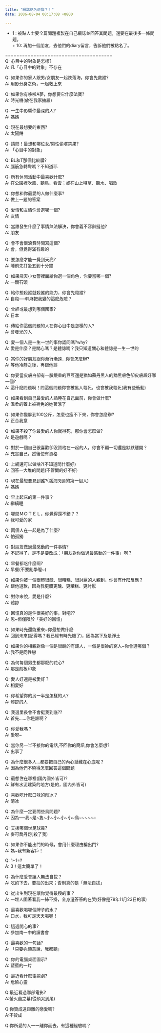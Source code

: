 ```yaml
---
title: "網誌點名遊戲？！"
date: 2006-08-04 00:17:08 +0800

---
```




+ 1 : 被點人士要全篇問題複製在自己網誌並回答其問題，還要在最後多一條問題。 <br />+ 10: 再加十個朋友，去他們的diary留言，告訴他們被點名了。 



====================================== <br />Q: 心目中的對象是怎樣? <br />A: 凡「心目中的對象」不存在



Q: 如果你的家人跟男/女朋友一起跌落海，你會先救誰? <br />A: 用影分身之術，一起救上來



Q: 如果你有哆啦A夢，你想要它什麼法寶?<br />A: 時光機(放在我家抽屜)



Q: 一生中影響你最深的人? <br />A: 媽媽



Q: 現在最想要的東西? <br />A: 太陽餅



Q: 請問！最想和哪位女/男性偷嚐禁果? <br />A: 「心目中的對象」



Q: BL和T那個比較髒? <br />A: 腦筋急轉彎嗎？不知道耶



Q: 所有休閒活動中最喜歡什麼? <br />A: 在公園裡吹風、聽鳥、看雲；或在山上嗅草、聽水、唱歌



Q: 你想和你最愛的人做什麼事? <br />A: 做上一題的答案



Q: 愛情和友情你會選哪一個? <br />A: 友情



Q: 當誰發生什麼了事情無法解決，你會義不容辭挺他? <br />A: 朋友



Q: 會不會很浪費時間寫這個? <br />A: 會，但覺得滿有趣的



Q: 要怎麼才能一覺到天亮? <br />A: 睡前先打坐五到十分鐘



Q: 如果飛天小女警裡面給你選一個角色，你要當哪一個? <br />A: 一顆石頭



Q: 給你想殺誰就殺誰的能力，你會先殺誰? <br />A: 自殺──幹麻把我變的這麼危險？



Q: 曾經或最想到哪個國家? <br />A: 日本



Q: 傳給你這個問題的人在你心目中是怎樣的人? <br />A: 會發光的人



Q: 愛一個人是一生一世的事你認同嗎?why? <br />A: 愛是什麼？是關心嗎？是體諒嗎？我只知道關心和體諒是一生一世的



Q: 當你的好朋友跟你漸行漸遠...你會怎麼辦? <br />A: 等他冷靜之後，再跟他談



Q: 你要當皮膚白卻有一臉嚴重的豆豆還是猶如蘇丹黑人的黝黑膚色卻皮膚超好哪一個?<br />A: 這什麼問題啊！問這個問題你會被黑人殺死，也會被我殺死(我有些衝動)



Q: 如果看到自己最愛的人熟睡在自己面前，你會做什麼? <br />A: 溫柔的蓋上被褥免的她著涼了



Q: 如果你變胖到100公斤，怎麼也瘦不下來，你會怎麼辦? <br />A: 正合我意



Q: 如果不殺了你最愛的人你就得死，那你會怎麼做? <br />A: 是遊戲嗎？



Q: 對於一個自己很喜歡卻沒資格在一起的人，你會不顧一切還是默默離開？ <br />A: 充實自己，然後使有資格



Q: 上網還可以做啥?(不知道問什麼好) <br />A: 回答一大堆的問題(不管問的好不好)



Q: 現在最想要見到誰?(腦海閃過的第一個人) <br />A: 媽媽



Q: 早上起床的第一件事？ <br />A: 繼續睡



Q: 哪間ＭＯＴＥＬ，你覺得還不錯？？ <br />A: 我可愛的家



Q: 兩個人在一起是為了什麼? <br />A: 怕孤獨



Q: 對朋友做過最感動的一件事情? <br />A: 不記得了，是不是要改成：「朋友對你做過最感動的一件事」啊？



Q: 早餐都吃什麼啊? <br />A: 早餐(不要亂學喔~)



Q: 如果你被一個很髒很醜、很糟糕、很討厭的人親到，你會有什麼反應？ <br />A: 跟他道歉，因為我更髒更醜、更糟糕、更討厭



Q: 對你來說，愛是什麼? <br />A: 體諒



Q: 回憶真的是件很美好的事，對吧?? <br />A: 恩~但僅限於「美好的回憶」



Q: 如果時光還能重來~你最想做什麼 <br />A: 回到未來(記得嗎？我已經有時光機了)，因為當下及是淨土



Q: 如果你的相親對像一個是很醜的有錢人，一個是很帥的窮人~你會選哪個？ <br />A :我不是同性戀



Q: 為何每個男生都那麼的花心? <br />A: 那是刻板印象



Q: 愛人好還是被愛好？ <br />A: 相愛好 



Q: 你希望你的另一半是怎樣的人? <br />A: 體諒的人



Q: 我選里長會不會挺我到底?? <br />A: 首先......你是誰啊？



Q: 你愛我嗎？<br />A: 愛呀~



Q: 當你另一半不接你的電話,不回你的簡訊,你會怎麼想? <br />A: 出事了



Q: 為什麼很多人...都要把自己的內心話藏在心底呢？<br />A: 因為他們不曉得怎麼回答這個問題



Q: 最想住在哪裡(國內國外皆可)?<br />A: 鮮有水泥建築的地方(是的，國內外皆可)



Q: 喜歡吃什麼口味的刨冰？<br />A: 清冰



Q: 為什麼一定要問些鳥問題?<br />A: 因為──我~是~隻~小~小~小~小~鳥~~~~~~



Q: 支援哪個世足球員?<br />A: 麥可喬丹(別殺了我)



Q: 如果你不能出門的時候，會用什麼理由騙出門?<br />A: 媽~我有新客戶！



Q: 1+1=?<br />A: 3！這太簡單了！



Q: 為什麼愛會讓人無法自拔？<br />A: 吃的下去，要拉的出來；否則真的是「無法自拔」



Q: 從出生到現在讓你覺得最糗的事？<br />A: 一堆人圍著看我一絲不掛，全身溼答答的在哭(好像是78年11月23日的事)



Q: 最喜歡喝哪個牌子的水？<br />A: 口水，我可是天天喝喔！



Q: 這週開心的事?<br />A: 參加南一中的讀書會



Q: 最喜歡的一句話?<br />A: 「只要妳願意說，我都聽」



Q: 你的電腦桌面圖示? <br />A: 藍藍的一片



Q: 最近看什麼電視劇?<br />A: 危險心靈



Q:最近看過哪部電影?<br />A:螢火蟲之墓(從頭哭到尾)



Q:你贊成遠距離的戀愛嗎?<br />A:不贊成



Q:你所愛的人一一離你而去，有這種經驗嗎？


